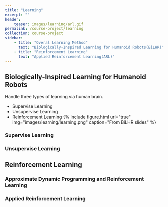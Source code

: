 ```yaml
---
title: "Learning"
excerpt: ""
header:
    teaser: images/learning/arl.gif
permalink: /course-project/learning
collection: course-project
sidebar:
    - title: "Overal Learning Method"
      text: "Biologically-Inspired Learning for Humanoid Robots(BiLHR)"
    - title: "Reinforcement Learning"
      text: "Applied Reinforcement Learning(ARL)"
---
```


## Biologically-Inspired Learning for Humanoid Robots
Handle three types of learning via human brain.
- Supervise Learning
- Unsupervise Learning
- Reinforcement Learning
{% include figure.html url="true" img="images/learning/learning.png" caption="From BiLHR slides" %}   
   
   
### Supervise Learning

### Unsupervise Learning

## Reinforcement Learning
### Approximate Dynamic Programming and Reinforcement Learning

### Applied Reinforcement Learning

